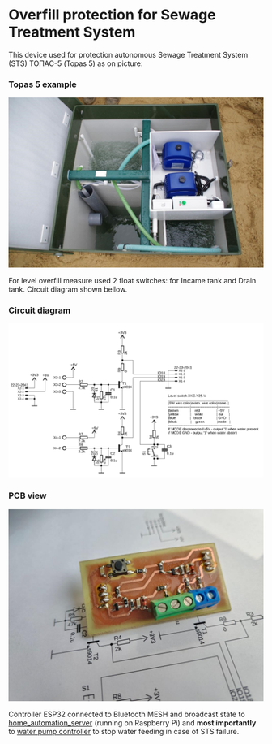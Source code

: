 # Overfill protection for Sewage Treatment System

This device used for protection autonomous Sewage Treatment System (STS) ТОПАС-5 (Topas 5) as on picture:

### Topas 5 example
![Alt text](hardware/topas5_2kompressora.jpg?raw=true)

For level overfill measure used 2 float switches: for Incame tank and Drain tank. 
Circuit diagram shown bellow.

### Circuit diagram  
![Alt text](hardware/diagramm.png?raw=true)

### PCB view  
![Alt text](hardware/pcb_view.jpg?raw=true)

Controller ESP32 connected to Bluetooth MESH and broadcast state to [home_automation_server](https://github.com/vpq-is-me/home_auto_nodejs.git) (running on Raspberry Pi) and __most importantly__ to [water pump controller](https://github.com/vpq-is-me/WaterPumpController_ESP32.git) to stop water feeding in case of STS failure. 